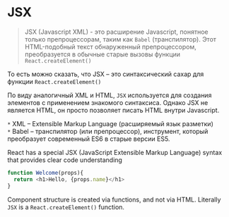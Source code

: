 # JSX
> JSX (Javascript XML) - это расширение Javascript, понятное только препроцессорам, таким как `Babel` (транспилятор). Этот HTML-подобный 
> текст обнаруженный препроцессором, преобразуется в обычные старые вызовы функции `React.createElement()`

То есть можно сказать, что JSX – это синтаксический сахар для функции `React.createElement()`

По виду аналогичный XML и HTML, `JSX` используется для создания элементов с применением знакомого синтаксиса. Однако JSX не является HTML, 
он просто позволяет писать HTML внутри Javascript.  

`*` XML – Extensible Markup Language (расширяемый язык разметки)  
`*` Babel – транспилятор (или препроцессор), инструмент, который преобразует современный ES6 в старые версии ES5. 

React has a special JSX (JavaScript Extensible Markup Language) syntax that provides clear code understanding

```javascript
function Welcome(props){
  return <h1>Hello, {props.name}</h1>
}
```
Component structure is created via functions, and not via HTML.
Literally `JSX` is a `React.createElement()` function.
